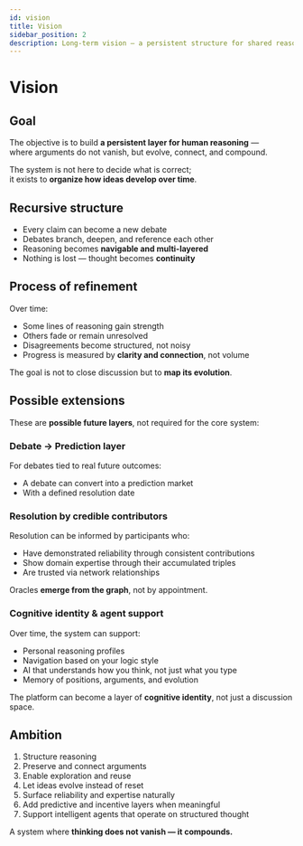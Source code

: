 ```yaml
---
id: vision
title: Vision
sidebar_position: 2
description: Long-term vision — a persistent structure for shared reasoning with emergent intelligence and incentive layers.
---
```


# Vision

## Goal

The objective is to build **a persistent layer for human reasoning** —  
where arguments do not vanish, but evolve, connect, and compound.

The system is not here to decide what is correct;  
it exists to **organize how ideas develop over time**.

## Recursive structure

- Every claim can become a new debate
- Debates branch, deepen, and reference each other
- Reasoning becomes **navigable and multi-layered**
- Nothing is lost — thought becomes **continuity**

## Process of refinement

Over time:

- Some lines of reasoning gain strength
- Others fade or remain unresolved
- Disagreements become structured, not noisy
- Progress is measured by **clarity and connection**, not volume

The goal is not to close discussion but to **map its evolution**.

## Possible extensions

These are **possible future layers**, not required for the core system:

### Debate → Prediction layer
For debates tied to real future outcomes:
- A debate can convert into a prediction market
- With a defined resolution date

### Resolution by credible contributors
Resolution can be informed by participants who:
- Have demonstrated reliability through consistent contributions
- Show domain expertise through their accumulated triples
- Are trusted via network relationships

Oracles **emerge from the graph**, not by appointment.

### Cognitive identity & agent support
Over time, the system can support:

- Personal reasoning profiles
- Navigation based on your logic style
- AI that understands how you think, not just what you type
- Memory of positions, arguments, and evolution

The platform can become a layer of **cognitive identity**, not just a discussion space.

## Ambition

1. Structure reasoning  
2. Preserve and connect arguments  
3. Enable exploration and reuse  
4. Let ideas evolve instead of reset  
5. Surface reliability and expertise naturally  
6. Add predictive and incentive layers when meaningful  
7. Support intelligent agents that operate on structured thought  

A system where **thinking does not vanish — it compounds.**
